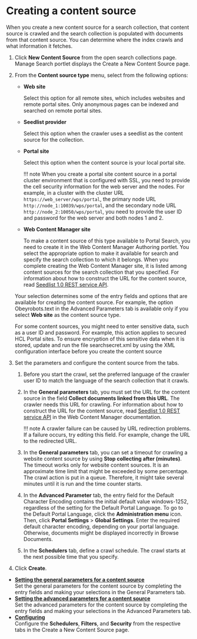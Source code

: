 # Creating a content source


When you create a new content source for a search collection, that content source is crawled and the search collection is populated with documents from that content source. You can determine where the index crawls and what information it fetches.

1.  Click **New Content Source** from the open search collections page. Manage Search portlet displays the Create a New Content Source page.

2.  From the **Content source type** menu, select from the following options:

    -   **Web site**

        Select this option for all remote sites, which includes websites and remote portal sites. Only anonymous pages can be indexed and searched on remote portal sites.

    -   **Seedlist provider**

        Select this option when the crawler uses a seedlist as the content source for the collection.

    -   **Portal site**

        Select this option when the content source is your local portal site.

        !!! note
            When you create a portal site content source in a portal cluster environment that is configured with SSL, you need to provide the cell security information for the web server and the nodes. For example, in a cluster with the cluster URL `https://web_server/wps/portal`, the primary node URL `http://node_1:10039/wps/portal`, and the secondary node URL `http://node_2:10050/wps/portal`, you need to provide the user ID and password for the web server and both nodes 1 and 2.

    -   **Web Content Manager site**

        To make a content source of this type available to Portal Search, you need to create it in the Web Content Manager Authoring portlet. You select the appropriate option to make it available for search and specify the search collection to which it belongs. When you complete creating the Web Content Manager site, it is listed among content sources for the search collection that you specified. For information about how to construct the URL for the content source, read [Seedlist 1.0 REST service API](../../../crawling_webcontent_seedbase/wcm_searchseed/wcm_dev_search_seedrestapi.md).

    Your selection determines some of the entry fields and options that are available for creating the content source. For example, the option Obeyrobots.text in the Advanced Parameters tab is available only if you select **Web site** as the content source type.

    For some content sources, you might need to enter sensitive data, such as a user ID and password. For example, this action applies to secured HCL Portal sites. To ensure encryption of this sensitive data when it is stored, update and run the file searchsecret.xml by using the XML configuration interface before you create the content source

3.  Set the parameters and configure the content source from the tabs.

    1.  Before you start the crawl, set the preferred language of the crawler user ID to match the language of the search collection that it crawls.

    2.  In the **General parameters** tab, you must set the URL for the content source in the field **Collect documents linked from this URL**. The crawler needs this URL for crawling. For information about how to construct the URL for the content source, read [Seedlist 1.0 REST service API](../../../crawling_webcontent_seedbase/wcm_searchseed/wcm_dev_search_seedrestapi.md) in the Web Content Manager documentation.

        !!! note
            A crawler failure can be caused by URL redirection problems. If a failure occurs, try editing this field. For example, change the URL to the redirected URL.

    3.  In the **General parameters** tab, you can set a timeout for crawling a website content source by using **Stop collecting after \(minutes\)**. The timeout works only for website content sources. It is an approximate time limit that might be exceeded by some percentage. The crawl action is put in a queue. Therefore, it might take several minutes until it is run and the time counter starts.

    4.  In the **Advanced Parameter** tab, the entry field for the Default Character Encoding contains the initial default value windows-1252, regardless of the setting for the Default Portal Language. To go to the Default Portal Language, click the **Administration menu** icon. Then, click **Portal Settings** \> **Global Settings**. Enter the required default character encoding, depending on your portal language. Otherwise, documents might be displayed incorrectly in Browse Documents.

    5.  In the **Schedulers** tab, define a crawl schedule. The crawl starts at the next possible time that you specify.

4.  Click **Create**.


-   **[Setting the general parameters for a content source](st_gn_prm_cntsrc.md)**  
Set the general parameters for the content source by completing the entry fields and making your selections in the General Parameters tab.
-   **[Setting the advanced parameters for a content source](st_adv_prm_cntsrc.md)**  
Set the advanced parameters for the content source by completing the entry fields and making your selections in the Advanced Parameters tab.
-   **[Configuring](configuring.md)**  
Configure the **Schedulers**, **Filters**, and **Security** from the respective tabs in the Create a New Content Source page.

